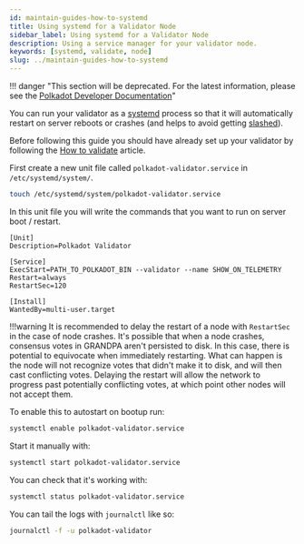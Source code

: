 ```yaml
---
id: maintain-guides-how-to-systemd
title: Using systemd for a Validator Node
sidebar_label: Using systemd for a Validator Node
description: Using a service manager for your validator node.
keywords: [systemd, validate, node]
slug: ../maintain-guides-how-to-systemd
---
```


!!! danger "This section will be deprecated. For the latest information, please see the [Polkadot Developer Documentation](https://docs.polkadot.com/)"


You can run your validator as a [systemd](https://en.wikipedia.org/wiki/Systemd) process so that it
will automatically restart on server reboots or crashes (and helps to avoid getting
[slashed](../learn/learn-offenses.md)).

Before following this guide you should have already set up your validator by following the
[How to validate](../learn/learn-validator.md) article.

First create a new unit file called `polkadot-validator.service` in `/etc/systemd/system/`.

```bash
touch /etc/systemd/system/polkadot-validator.service
```

In this unit file you will write the commands that you want to run on server boot / restart.

```
[Unit]
Description=Polkadot Validator

[Service]
ExecStart=PATH_TO_POLKADOT_BIN --validator --name SHOW_ON_TELEMETRY
Restart=always
RestartSec=120

[Install]
WantedBy=multi-user.target
```

!!!warning
    It is recommended to delay the restart of a node with `RestartSec` in the case of node crashes. It's
    possible that when a node crashes, consensus votes in GRANDPA aren't persisted to disk. In this
    case, there is potential to equivocate when immediately restarting. What can happen is the node will
    not recognize votes that didn't make it to disk, and will then cast conflicting votes. Delaying the
    restart will allow the network to progress past potentially conflicting votes, at which point other
    nodes will not accept them.

To enable this to autostart on bootup run:

```bash
systemctl enable polkadot-validator.service
```

Start it manually with:

```bash
systemctl start polkadot-validator.service
```

You can check that it's working with:

```bash
systemctl status polkadot-validator.service
```

You can tail the logs with `journalctl` like so:

```bash
journalctl -f -u polkadot-validator
```
